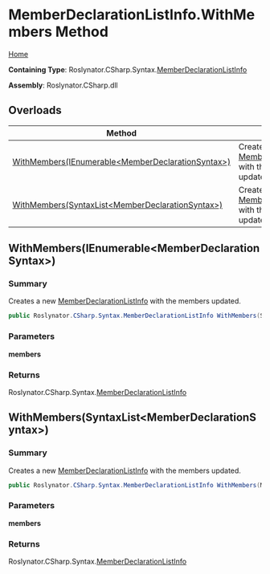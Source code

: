 # MemberDeclarationListInfo\.WithMembers Method

[Home](../../../../../README.md)

**Containing Type**: Roslynator\.CSharp\.Syntax\.[MemberDeclarationListInfo](../README.md)

**Assembly**: Roslynator\.CSharp\.dll

## Overloads

| Method | Summary |
| ------ | ------- |
| [WithMembers(IEnumerable\<MemberDeclarationSyntax>)](#Roslynator_CSharp_Syntax_MemberDeclarationListInfo_WithMembers_System_Collections_Generic_IEnumerable_Microsoft_CodeAnalysis_CSharp_Syntax_MemberDeclarationSyntax__) | Creates a new [MemberDeclarationListInfo](../README.md) with the members updated\. |
| [WithMembers(SyntaxList\<MemberDeclarationSyntax>)](#Roslynator_CSharp_Syntax_MemberDeclarationListInfo_WithMembers_Microsoft_CodeAnalysis_SyntaxList_Microsoft_CodeAnalysis_CSharp_Syntax_MemberDeclarationSyntax__) | Creates a new [MemberDeclarationListInfo](../README.md) with the members updated\. |

## WithMembers\(IEnumerable\<MemberDeclarationSyntax>\) <a name="Roslynator_CSharp_Syntax_MemberDeclarationListInfo_WithMembers_System_Collections_Generic_IEnumerable_Microsoft_CodeAnalysis_CSharp_Syntax_MemberDeclarationSyntax__"></a>

### Summary

Creates a new [MemberDeclarationListInfo](../README.md) with the members updated\.

```csharp
public Roslynator.CSharp.Syntax.MemberDeclarationListInfo WithMembers(System.Collections.Generic.IEnumerable<Microsoft.CodeAnalysis.CSharp.Syntax.MemberDeclarationSyntax> members)
```

### Parameters

**members**

### Returns

Roslynator\.CSharp\.Syntax\.[MemberDeclarationListInfo](../README.md)

## WithMembers\(SyntaxList\<MemberDeclarationSyntax>\) <a name="Roslynator_CSharp_Syntax_MemberDeclarationListInfo_WithMembers_Microsoft_CodeAnalysis_SyntaxList_Microsoft_CodeAnalysis_CSharp_Syntax_MemberDeclarationSyntax__"></a>

### Summary

Creates a new [MemberDeclarationListInfo](../README.md) with the members updated\.

```csharp
public Roslynator.CSharp.Syntax.MemberDeclarationListInfo WithMembers(Microsoft.CodeAnalysis.SyntaxList<Microsoft.CodeAnalysis.CSharp.Syntax.MemberDeclarationSyntax> members)
```

### Parameters

**members**

### Returns

Roslynator\.CSharp\.Syntax\.[MemberDeclarationListInfo](../README.md)

